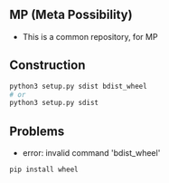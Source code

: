 ## MP (Meta Possibility)

* This is a common repository, for MP

## Construction

```bash
python3 setup.py sdist bdist_wheel
# or
python3 setup.py sdist
```

## Problems

* error: invalid command 'bdist_wheel'

```bash
pip install wheel
```